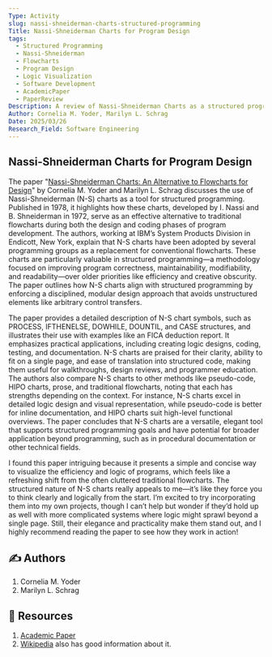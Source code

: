 ```yaml
---
Type: Activity  
slug: nassi-shneiderman-charts-structured-programming  
Title: Nassi-Shneiderman Charts for Program Design  
tags:  
  - Structured Programming  
  - Nassi-Shneiderman  
  - Flowcharts  
  - Program Design  
  - Logic Visualization  
  - Software Development  
  - AcademicPaper  
  - PaperReview  
Description: A review of Nassi-Shneiderman Charts as a structured programming tool, highlighting their design approach, practical applications, and value in visualizing program logic.  
Author: Cornelia M. Yoder, Marilyn L. Schrag  
Date: 2025/03/26  
Research_Field: Software Engineering  
---
```


## Nassi-Shneiderman Charts for Program Design  
The paper "[Nassi-Shneiderman Charts: An Alternative to Flowcharts for Design](https://dl.acm.org/doi/10.1145/1007775.811104)" by Cornelia M. Yoder and Marilyn L. Schrag discusses the use of Nassi-Shneiderman (N-S) charts as a tool for structured programming. Published in 1978, it highlights how these charts, developed by I. Nassi and B. Shneiderman in 1972, serve as an effective alternative to traditional flowcharts during both the design and coding phases of program development. The authors, working at IBM’s System Products Division in Endicott, New York, explain that N-S charts have been adopted by several programming groups as a replacement for conventional flowcharts. These charts are particularly valuable in structured programming—a methodology focused on improving program correctness, maintainability, modifiability, and readability—over older priorities like efficiency and creative obscurity. The paper outlines how N-S charts align with structured programming by enforcing a disciplined, modular design approach that avoids unstructured elements like arbitrary control transfers.

The paper provides a detailed description of N-S chart symbols, such as PROCESS, IFTHENELSE, DOWHILE, DOUNTIL, and CASE structures, and illustrates their use with examples like an FICA deduction report. It emphasizes practical applications, including creating logic designs, coding, testing, and documentation. N-S charts are praised for their clarity, ability to fit on a single page, and ease of translation into structured code, making them useful for walkthroughs, design reviews, and programmer education. The authors also compare N-S charts to other methods like pseudo-code, HIPO charts, prose, and traditional flowcharts, noting that each has strengths depending on the context. For instance, N-S charts excel in detailed logic design and visual representation, while pseudo-code is better for inline documentation, and HIPO charts suit high-level functional overviews. The paper concludes that N-S charts are a versatile, elegant tool that supports structured programming goals and have potential for broader application beyond programming, such as in procedural documentation or other technical fields.

I found this paper intriguing because it presents a simple and concise way to visualize the efficiency and logic of programs, which feels like a refreshing shift from the often cluttered traditional flowcharts. The structured nature of N-S charts really appeals to me—it’s like they force you to think clearly and logically from the start. I’m excited to try incorporating them into my own projects, though I can’t help but wonder if they’d hold up as well with more complicated systems where logic might sprawl beyond a single page. Still, their elegance and practicality make them stand out, and I highly recommend reading the paper to see how they work in action!

## ✍️ Authors  
1. Cornelia M. Yoder  
2. Marilyn L. Schrag  

## 🌿 Resources  
1. [Academic Paper ](https://dl.acm.org/doi/10.1145/1007775.811104) 
2. [Wikipedia](https://en.wikipedia.org/wiki/Nassi%E2%80%93Shneiderman_diagram) also has good information about it. 
